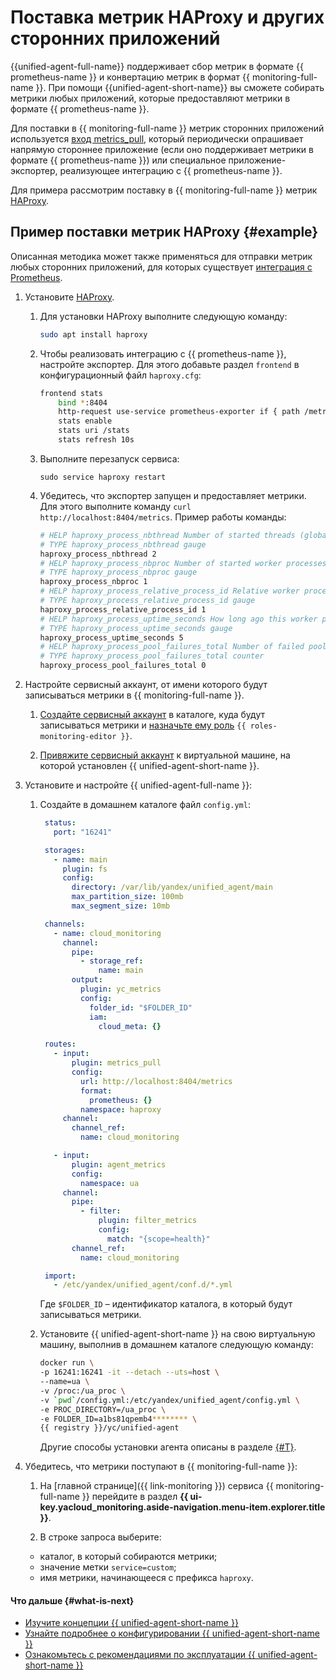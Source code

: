 # Поставка метрик HAProxy и других сторонних приложений

{{unified-agent-full-name}} поддерживает сбор метрик в формате {{ prometheus-name }} и конвертацию метрик в формат {{ monitoring-full-name }}. При помощи {{unified-agent-short-name}} вы сможете собирать метрики любых приложений, которые предоставляют метрики в формате {{ prometheus-name }}.

Для поставки в {{ monitoring-full-name }} метрик сторонних приложений используется [вход metrics_pull](../../concepts/data-collection/unified-agent/configuration.md#metrics_pull_input), который периодически опрашивает напрямую стороннее приложение (если оно поддерживает метрики в формате {{ prometheus-name }}) или специальное приложение-экспортер, реализующее интеграцию с {{ prometheus-name }}.

Для примера рассмотрим поставку в {{ monitoring-full-name }} метрик [HAProxy](https://www.haproxy.org).

## Пример поставки метрик HAProxy {#example}

Описанная методика может также применяться для отправки метрик любых сторонних приложений, для которых существует [интеграция с Prometheus](https://prometheus.io/docs/instrumenting/exporters/).

1. Установите [HAProxy](https://www.haproxy.org).

   1. Для установки HAProxy выполните следующую команду:

      ```bash
      sudo apt install haproxy
      ```

   1. Чтобы реализовать интеграцию с {{ prometheus-name }}, настройте экспортер. Для этого добавьте раздел `frontend` в конфигурационный файл `haproxy.cfg`:

      ```bash
      frontend stats
          bind *:8404
          http-request use-service prometheus-exporter if { path /metrics }
          stats enable
          stats uri /stats
          stats refresh 10s
      ```

   1. Выполните перезапуск сервиса:

      ```
      sudo service haproxy restart
      ```

   1. Убедитесь, что экспортер запущен и предоставляет метрики. Для этого выполните команду `curl http://localhost:8404/metrics`. Пример работы команды:

      ```bash
      # HELP haproxy_process_nbthread Number of started threads (global.nbthread)
      # TYPE haproxy_process_nbthread gauge
      haproxy_process_nbthread 2
      # HELP haproxy_process_nbproc Number of started worker processes (historical, always 1)
      # TYPE haproxy_process_nbproc gauge
      haproxy_process_nbproc 1
      # HELP haproxy_process_relative_process_id Relative worker process number (1)
      # TYPE haproxy_process_relative_process_id gauge
      haproxy_process_relative_process_id 1
      # HELP haproxy_process_uptime_seconds How long ago this worker process was started (seconds)
      # TYPE haproxy_process_uptime_seconds gauge
      haproxy_process_uptime_seconds 5
      # HELP haproxy_process_pool_failures_total Number of failed pool allocations since this worker was started
      # TYPE haproxy_process_pool_failures_total counter
      haproxy_process_pool_failures_total 0
      ```

1. Настройте сервисный аккаунт, от имени которого будут записываться метрики в {{ monitoring-full-name }}.

   1. [Создайте сервисный аккаунт](../../../iam/operations/sa/create.md) в каталоге, куда будут записываться метрики и [назначьте ему роль](../../../iam/operations/sa/assign-role-for-sa.md) `{{ roles-monitoring-editor }}`.

   1. [Привяжите сервисный аккаунт](../../../compute/operations/vm-connect/auth-inside-vm.md#link-sa-with-instance) к виртуальной машине, на которой установлен {{ unified-agent-short-name }}.

1. Установите и настройте {{ unified-agent-full-name }}:

   1. Создайте в домашнем каталоге файл `config.yml`:

       ```yaml
        status:
          port: "16241"

        storages:
          - name: main
            plugin: fs
            config:
              directory: /var/lib/yandex/unified_agent/main
              max_partition_size: 100mb
              max_segment_size: 10mb

        channels:
          - name: cloud_monitoring
            channel:
              pipe:
                - storage_ref:
                    name: main
              output:
                plugin: yc_metrics
                config:
                  folder_id: "$FOLDER_ID"
                  iam:
                    cloud_meta: {}

        routes:
          - input:
              plugin: metrics_pull
              config:
                url: http://localhost:8404/metrics
                format:
                  prometheus: {}
                namespace: haproxy
            channel:
              channel_ref:
                name: cloud_monitoring

          - input:
              plugin: agent_metrics
              config:
                namespace: ua
            channel:
              pipe:
                - filter:
                    plugin: filter_metrics
                    config:
                      match: "{scope=health}"
              channel_ref:
                name: cloud_monitoring

        import:
          - /etc/yandex/unified_agent/conf.d/*.yml
       ```

       Где `$FOLDER_ID` – идентификатор каталога, в который будут записываться метрики.

   1. Установите {{ unified-agent-short-name }} на свою виртуальную машину, выполнив в домашнем каталоге следующую команду:

      ```bash
      docker run \
      -p 16241:16241 -it --detach --uts=host \
      --name=ua \
      -v /proc:/ua_proc \
      -v `pwd`/config.yml:/etc/yandex/unified_agent/config.yml \
      -e PROC_DIRECTORY=/ua_proc \
      -e FOLDER_ID=a1bs81qpemb4******** \
      {{ registry }}/yc/unified-agent
      ```

       Другие способы установки агента описаны в разделе [{#T}](../../concepts/data-collection/unified-agent/installation.md).


1. Убедитесь, что метрики поступают в {{ monitoring-full-name }}:

    1. На [главной странице]({{ link-monitoring }}) сервиса {{ monitoring-full-name }} перейдите в раздел **{{ ui-key.yacloud_monitoring.aside-navigation.menu-item.explorer.title }}**.

    1. В строке запроса выберите:
      - каталог, в который собираются метрики;
      - значение метки `service=custom`;
      - имя метрики, начинающееся с префикса `haproxy`.

#### Что дальше {#what-is-next}

- [Изучите концепции {{ unified-agent-short-name }}](../../concepts/data-collection/unified-agent/index.md)
- [Узнайте подробнее о конфигурировании {{ unified-agent-short-name }}](../../concepts/data-collection/unified-agent/configuration.md)
- [Ознакомьтесь с рекомендациями по эксплуатации {{ unified-agent-short-name }}](../../concepts/data-collection/unified-agent/best-practices.md)
